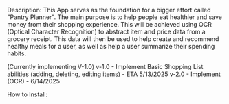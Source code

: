 Description: This App serves as the foundation for a bigger effort called "Pantry Planner". The main purpose is to help people eat healthier and save money from their shopping experience. This will be achieved using OCR (Optical Character Recognition) to abstract item and price data from a grocery receipt. This data will then be used to help create and recommend healthy meals for a user, as well as help a user summarize their spending habits. 

(Currently implementing V-1.0) 
v-1.0 - Implement Basic Shopping List abilities (adding, deleting, editing items) - ETA 5/13/2025 
v-2.0 - Implement (OCR) - 6/14/2025


How to Install: 
